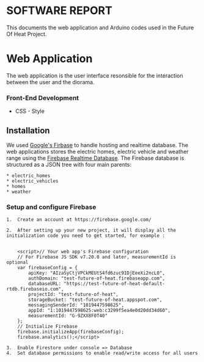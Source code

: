 # SOFTWARE REPORT

This documents the web application and Arduino codes used in the Future Of Heat Project.

# Web Application

The web application is the user interface resonsible for the interaction between the user and the diorama.

### Front-End Development

* CSS - Style

## Installation

 We used [Google's Firbase](https://firebase.google.com) to handle hosting and realtime database. The web applications stores the electric homes, electric vehicle and weather range
using the [Firebase Realtime Database](https://firebase.google.com/products/realtime-database). The Firebase database is structured as a JSON tree with four main parents:

    * electric_homes
    * electric_vehicles
    * homes
    * weather


### Setup and configure Firebase
    1.  Create an account at https://firebase.google.com/

    2.  After setting up your new project, it will display all the initialization code you need to get started, for example :

        
        <script>// Your web app's Firebase configuration
        // For Firebase JS SDK v7.20.0 and later, measurementId is optional
        var firebaseConfig = {
            apiKey: "AIzaSyCtjVPCkMEUtS4fd6zuc91DjEeeXi2ncL0",
            authDomain: "test-future-of-heat.firebaseapp.com",
            databaseURL: "https://test-future-of-heat-default-rtdb.firebaseio.com",
            projectId: "test-future-of-heat",
            storageBucket: "test-future-of-heat.appspot.com",
            messagingSenderId: "1019447598625",
            appId: "1:1019447598625:web:c3299f5ea4e0d20dd34d60",
            measurementId: "G-9ZXX8F0T40"
        };
        // Initialize Firebase
        firebase.initializeApp(firebaseConfig);
        firebase.analytics();</script>

    3.  Enable Firestore under console => Database
    4.  Set database permissions to enable read/write access for all users

